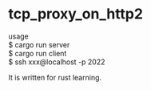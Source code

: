 # tcp_proxy_on_http2


usage    
 $ cargo run server   
 $ cargo run client  
 $ ssh xxx@localhost -p 2022  

It is written for rust learning.


